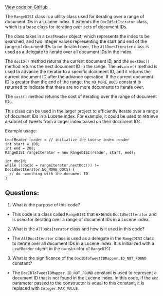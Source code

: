 [View code on GitHub](https://github.com/misbahsy/the-algorithm/src/java/com/twitter/search/core/earlybird/index/util/RangeDISI.java)

The `RangeDISI` class is a utility class used for iterating over a range of document IDs in a Lucene index. It extends the `DocIdSetIterator` class, which is a base class for iterating over sets of document IDs. 

The class takes in a `LeafReader` object, which represents the index to be searched, and two integer values representing the start and end of the range of document IDs to be iterated over. The `AllDocsIterator` class is used as a delegate to iterate over all document IDs in the index. 

The `docID()` method returns the current document ID, and the `nextDoc()` method returns the next document ID in the range. The `advance()` method is used to advance the iterator to a specific document ID, and it returns the current document ID after the advance operation. If the current document ID is greater than the end of the range, the `NO_MORE_DOCS` constant is returned to indicate that there are no more documents to iterate over. 

The `cost()` method returns the cost of iterating over the range of document IDs. 

This class can be used in the larger project to efficiently iterate over a range of document IDs in a Lucene index. For example, it could be used to retrieve a subset of tweets from a larger index based on their document IDs. 

Example usage:

```
LeafReader reader = // initialize the Lucene index reader
int start = 100;
int end = 200;
RangeDISI rangeIterator = new RangeDISI(reader, start, end);

int docId;
while ((docId = rangeIterator.nextDoc()) != DocIdSetIterator.NO_MORE_DOCS) {
  // do something with the document ID
}
```
## Questions: 
 1. What is the purpose of this code?
- This code is a class called `RangeDISI` that extends `DocIdSetIterator` and is used for iterating over a range of document IDs in a Lucene index.

2. What is the `AllDocsIterator` class and how is it used in this code?
- The `AllDocsIterator` class is used as a delegate in the `RangeDISI` class to iterate over all document IDs in a Lucene index. It is initialized with a `LeafReader` object in the constructor of `RangeDISI`.

3. What is the significance of the `DocIDToTweetIDMapper.ID_NOT_FOUND` constant?
- The `DocIDToTweetIDMapper.ID_NOT_FOUND` constant is used to represent a document ID that is not found in the Lucene index. In this code, if the `end` parameter passed to the constructor is equal to this constant, it is replaced with `Integer.MAX_VALUE`.